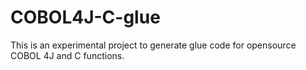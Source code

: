 #  COBOL4J-C-glue

This is an experimental project to generate glue code for opensource COBOL 4J and C functions.
